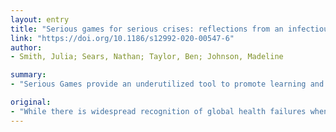 ```yaml
---
layout: entry
title: "Serious games for serious crises: reflections from an infectious disease outbreak matrix game"
link: "https://doi.org/10.1186/s12992-020-00547-6"
author:
- Smith, Julia; Sears, Nathan; Taylor, Ben; Johnson, Madeline

summary:
- "Serious Games provide an underutilized tool to promote learning and innovation around global health crises. Global Affairs Canada developed and implemented a matrix game aimed at prompting critical reflection and gender-based analysis on infectious disease outbreak preparedness and response. This commentary reflects on the process and outcomes of the gaming exercise. The game will be of interest to others hoping to promote innovative thinking and learning. There is little discussion on how policy-makers and global health organizations can learn to better prepare and respond."

original:
- "While there is widespread recognition of global health failures when it comes to infectious disease outbreaks, there is little discussion on how policy-makers and global health organizations can learn to better prepare and respond. Serious games provide an underutilized tool to promote learning and innovation around global health crises. In order to explore the potential of Serious Games as a policy learning tool, Global Affairs Canada, in collaboration with the Department of National Defense and academic partners, developed and implemented a matrix game aimed at prompting critical reflection and gender-based analysis on infectious disease outbreak preparedness and response. This commentary, written by the core development team, reflects on the process and outcomes of the gaming exercise, which we believe will be of interest to others hoping to promote innovative thinking and learning around global health policy and crisis response, as well as the application of serious games more broadly."
---
```


